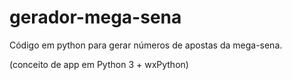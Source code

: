# gerador-mega-sena

Código em python para gerar números de apostas da mega-sena.

(conceito de app em Python 3 + wxPython)
